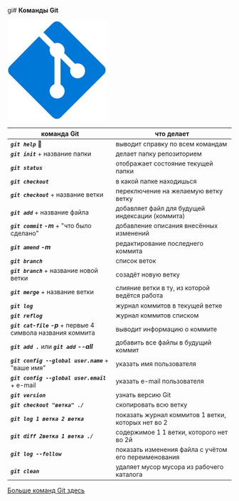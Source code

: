 gi# **Команды Git**

![Git Image](git_image.png)

| команда Git | что делает |
| --- | ----------- |
| *__```git help```__*  🤩| выводит справку по всем командам |
|  *__```git init```__* + название папки     | делает папку репозиторием |
| *__```git status```__*  | отображает состояние текущей папки  |
| *__```git checkout```__*      | в какой папке находишься |
| *__```git checkout```__* + название ветки | переключение на желаемую ветку ветку|
| *__```git add```__* + название файла | добавляет файл для будущей индексации (коммита) |
| *__```git commit``` -m__* + "что было сделано"| добавление описания внесённых изменений  |
| *__```git amend``` -m__* | редактирование последнего коммита
| *__```git branch```__* | список веток |
| *__```git branch```__* + название новой ветки | созадёт новую ветку |
| *__```git merge```__* + название ветки | слияние ветки в ту, из которой ведётся работа |
| *__```git log```__*  | журнал коммитов в текущей ветке|
|*__```git reflog```__*| журнал коммитов списком|
| *__```git cat-file``` -p__* + первые 4 символа названия коммита|выводит информацию о коммите 
| *__```git add .```__* или *__```git add``` --all__* | добавить все файлы в будущий коммит |
| *__```git config --global user.name```__* + "ваше имя" | указать имя пользователя |
| *__```git config --global user.email```__* + e-mail | указать e-mail пользователя |
| *__```git version```__* | узнать версию Git |
 *__```git checkout "ветка" ./```__*  | скопировать всю ветку  |
| *__```git log 1 ветка 2 ветка```__* | показать журнал коммитов 1 ветки, которых нет во 2 |
| *__```git diff 2ветка 1 ветка ./```__* | содержимое 1 1 ветки, которого нет во 2й |
| *__```git log --follow```__*   | показать изменения файла с учётом его переименования |
|  *__```git clean```__*   |  удаляет мусор мусора из рабочего каталога |




[Больше команд Git здесь ](https://git-scm.com/book/ru/v2/%D0%9F%D1%80%D0%B8%D0%BB%D0%BE%D0%B6%D0%B5%D0%BD%D0%B8%D0%B5-C%3A-%D0%9A%D0%BE%D0%BC%D0%B0%D0%BD%D0%B4%D1%8B-Git-%D0%9E%D1%81%D0%BD%D0%BE%D0%B2%D0%BD%D1%8B%D0%B5-%D0%BA%D0%BE%D0%BC%D0%B0%D0%BD%D0%B4%D1%8B) 

